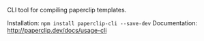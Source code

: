 CLI tool for compiling paperclip templates.

Installation: `npm install paperclip-cli --save-dev`
Documentation: http://paperclip.dev/docs/usage-cli
